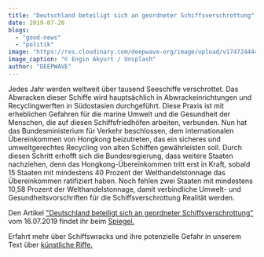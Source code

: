 ```yaml
---
title: "Deutschland beteiligt sich an geordneter Schiffsverschrottung"
date: 2019-07-20
blogs: 
  - "good-news"
  - "politik"
image: "https://res.cloudinary.com/deepwave-org/image/upload/v1747244443/deepwave.org/Deutschland_beteiligt_sich_an_geordneter_Schiffsverschrottung.jpg"
image_caption: "© Engin Akyurt / Unsplash"
author: "DEEPWAVE"
---
```


Jedes Jahr werden weltweit über tausend Seeschiffe verschrottet. Das Abwracken dieser Schiffe wird hauptsächlich in Abwrackeinrichtungen und Recyclingwerften in Südostasien durchgeführt. Diese Praxis ist mit erheblichen Gefahren für die marine Umwelt und die Gesundheit der Menschen, die auf diesen Schiffsfriedhöfen arbeiten, verbunden. Nun hat das Bundesministerium für Verkehr beschlossen, dem internationalen Übereinkommen von Hongkong beizutreten, das ein sicheres und umweltgerechtes Recycling von alten Schiffen gewährleisten soll. Durch diesen Schritt erhofft sich die Bundesregierung, dass weitere Staaten nachziehen, denn das Hongkong-Übereinkommen tritt erst in Kraft, sobald 15 Staaten mit mindestens 40 Prozent der Welthandelstonnage das Übereinkommen ratifiziert haben. Noch fehlen zwei Staaten mit mindestens 10,58 Prozent der Welthandelstonnage, damit verbindliche Umwelt- und Gesundheitsvorschriften für die Schiffsverschrottung Realität werden.

Den Artikel ["Deutschland beteiligt sich an geordneter Schiffsverschrottung"](https://www.spiegel.de/wirtschaft/soziales/berlin-tritt-abkommen-zur-schiffs-entsorgung-bei-a-1277542.html) vom 16.07.2019 findet ihr beim [Spiegel.](https://www.spiegel.de/)

Erfahrt mehr über Schiffswracks und ihre potenzielle Gefahr in unserem Text über [künstliche Riffe.](https://www.deepwave.org/die-ozeane/kuestenschutz/#Kuenstliche_Riffe)

